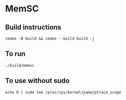 # MemSC

## Build instructions

`cmake -B build && cmake --build build -j`

## To run

`./build/memsc`

## To use without sudo
`echo 0 | sudo tee /proc/sys/kernel/yama/ptrace_scope`
